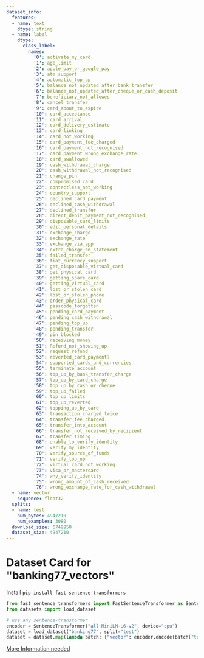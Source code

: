 ```yaml
---
dataset_info:
  features:
  - name: text
    dtype: string
  - name: label
    dtype:
      class_label:
        names:
          '0': activate_my_card
          '1': age_limit
          '2': apple_pay_or_google_pay
          '3': atm_support
          '4': automatic_top_up
          '5': balance_not_updated_after_bank_transfer
          '6': balance_not_updated_after_cheque_or_cash_deposit
          '7': beneficiary_not_allowed
          '8': cancel_transfer
          '9': card_about_to_expire
          '10': card_acceptance
          '11': card_arrival
          '12': card_delivery_estimate
          '13': card_linking
          '14': card_not_working
          '15': card_payment_fee_charged
          '16': card_payment_not_recognised
          '17': card_payment_wrong_exchange_rate
          '18': card_swallowed
          '19': cash_withdrawal_charge
          '20': cash_withdrawal_not_recognised
          '21': change_pin
          '22': compromised_card
          '23': contactless_not_working
          '24': country_support
          '25': declined_card_payment
          '26': declined_cash_withdrawal
          '27': declined_transfer
          '28': direct_debit_payment_not_recognised
          '29': disposable_card_limits
          '30': edit_personal_details
          '31': exchange_charge
          '32': exchange_rate
          '33': exchange_via_app
          '34': extra_charge_on_statement
          '35': failed_transfer
          '36': fiat_currency_support
          '37': get_disposable_virtual_card
          '38': get_physical_card
          '39': getting_spare_card
          '40': getting_virtual_card
          '41': lost_or_stolen_card
          '42': lost_or_stolen_phone
          '43': order_physical_card
          '44': passcode_forgotten
          '45': pending_card_payment
          '46': pending_cash_withdrawal
          '47': pending_top_up
          '48': pending_transfer
          '49': pin_blocked
          '50': receiving_money
          '51': Refund_not_showing_up
          '52': request_refund
          '53': reverted_card_payment?
          '54': supported_cards_and_currencies
          '55': terminate_account
          '56': top_up_by_bank_transfer_charge
          '57': top_up_by_card_charge
          '58': top_up_by_cash_or_cheque
          '59': top_up_failed
          '60': top_up_limits
          '61': top_up_reverted
          '62': topping_up_by_card
          '63': transaction_charged_twice
          '64': transfer_fee_charged
          '65': transfer_into_account
          '66': transfer_not_received_by_recipient
          '67': transfer_timing
          '68': unable_to_verify_identity
          '69': verify_my_identity
          '70': verify_source_of_funds
          '71': verify_top_up
          '72': virtual_card_not_working
          '73': visa_or_mastercard
          '74': why_verify_identity
          '75': wrong_amount_of_cash_received
          '76': wrong_exchange_rate_for_cash_withdrawal
  - name: vector
    sequence: float32
  splits:
  - name: test
    num_bytes: 4947210
    num_examples: 3080
  download_size: 6749950
  dataset_size: 4947210
---
```

# Dataset Card for "banking77_vectors"


Install `pip install fast-sentence-transformers`
```python
from fast_sentence_transformers import FastSentenceTransformer as SentenceTransformer
from datasets import load_dataset

# use any sentence-transformer
encoder = SentenceTransformer("all-MiniLM-L6-v2", device="cpu")
dataset = load_dataset("banking77", split="test")
dataset = dataset.map(lambda batch: {"vector": encoder.encode(batch["text"])}, batch_size=32, batched=True)
```


[More Information needed](https://github.com/huggingface/datasets/blob/main/CONTRIBUTING.md#how-to-contribute-to-the-dataset-cards)